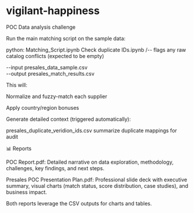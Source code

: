 # vigilant-happiness
POC Data analysis challenge

Run the main matching script on the sample data:

python: Matching_Script.ipynb
        Check duplicate IDs.ipynb  /-- flags any raw catalog conflicts (expected to be empty)
        
  --input presales_data_sample.csv \
  --output presales_match_results.csv

This will:

Normalize and fuzzy-match each supplier

Apply country/region bonuses

Generate detailed context (triggered automatically):

presales_duplicate_veridion_ids.csv  summarize duplicate mappings for audit



📊 Reports

POC Report.pdf: Detailed narrative on data exploration, methodology, challenges, key findings, and next steps.

Presales POC Presentation Plan.pdf: Professional slide deck with executive summary, visual charts (match status, score distribution, case studies), and business impact.

Both reports leverage the CSV outputs for charts and tables.




